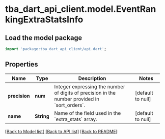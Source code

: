 # tba_dart_api_client.model.EventRankingExtraStatsInfo

## Load the model package
```dart
import 'package:tba_dart_api_client/api.dart';
```

## Properties
Name | Type | Description | Notes
------------ | ------------- | ------------- | -------------
**precision** | **num** | Integer expressing the number of digits of precision in the number provided in &#x60;sort_orders&#x60;. | [default to null]
**name** | **String** | Name of the field used in the &#x60;extra_stats&#x60; array. | [default to null]

[[Back to Model list]](../README.md#documentation-for-models) [[Back to API list]](../README.md#documentation-for-api-endpoints) [[Back to README]](../README.md)


